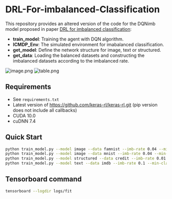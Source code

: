 # DRL-For-imbalanced-Classification

This repository provides an altered version of the code for the DQNimb model proposed in paper [DRL for imbalanced classification](https://arxiv.org/abs/1901.01379?context=cs.LG):

* **train_model**: Training the agent with DQN algorithm.
* **ICMDP_Env**: The simulated environment for imabalanced classification.
* **get_model**: Define the network structure for image, text or structured.
* **get_data**: Loading the balanced datasets and constructing the imbalanced datasets according to the imbalanced rate.

![image.png](https://i.loli.net/2019/11/26/4pr2qK5VQoBhNj1.png)
![table.png](https://i.loli.net/2019/11/26/iAkLw7JlsXFu56g.png)

## Requirements

* See `requirements.txt`
* Latest version of https://github.com/keras-rl/keras-rl.git (pip version does not include all callbacks)
* CUDA 10.0
* cuDNN 7.4

## Quick Start

```bash
python train_model.py --model image --data famnist --imb-rate 0.04 --min-class 456 --maj-class 789 --training-steps 120000
python train_model.py --model image --data mnist --imb-rate 0.04 --min-class 2 --maj-class 013456789 --training-steps 71000
python train_model.py --model structured --data credit --imb-rate 0.01 --min-class 1 --maj-class 0 --training-steps 480000
python train_model.py --model text --data imdb --imb-rate 0.1 --min-class 0 --maj-class 1 --training-steps 150000
```

## Tensorboard command

```bash
tensorboard --logdir logs/fit
```
